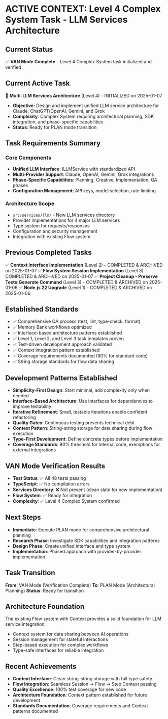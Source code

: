# ACTIVE CONTEXT: Level 4 Complex System Task - LLM Services Architecture

## Current Status

✅ **VAN Mode Complete** - Level 4 Complex System task initialized and verified

## Current Active Task

🔄 **Multi-LLM Services Architecture** (Level 4) - INITIALIZED on 2025-01-07

- **Objective**: Design and implement unified LLM service architecture for Claude, ChatGPT/OpenAI, Gemini, and Grok
- **Complexity**: Complex System requiring architectural planning, SDK integration, and phase-specific capabilities
- **Status**: Ready for PLAN mode transition

## Task Requirements Summary

### Core Components

- **Unified LLM Interface**: ILLMService with standardized API
- **Multi-Provider Support**: Claude, OpenAI, Gemini, Grok integrations
- **Phase-Specific Capabilities**: Planning, Creative, Implementation, QA phases
- **Configuration Management**: API keys, model selection, rate limiting

### Architecture Scope

- `src/services/llm/` - New LLM services directory
- Provider implementations for 4 major LLM services
- Type system for requests/responses
- Configuration and security management
- Integration with existing Flow system

## Previous Completed Tasks

✅ **Context Interface Implementation** (Level 2) - COMPLETED & ARCHIVED on 2025-01-07
✅ **Flow System Session Implementation** (Level 3) - COMPLETED & ARCHIVED on 2025-01-07
✅ **Project Cleanup - Preserve Tests:Generate Command** (Level 3) - COMPLETED & ARCHIVED on 2025-01-06
✅ **Node.js 22 Upgrade** (Level 1) - COMPLETED & ARCHIVED on 2025-01-06

## Established Standards

- ✅ Comprehensive QA process (test, lint, type-check, format)
- ✅ Memory Bank workflows optimized
- ✅ Interface-based architecture patterns established
- ✅ Level 1, Level 2, and Level 3 task templates proven
- ✅ Test-driven development approach validated
- ✅ Context integration pattern established
- ✅ Coverage requirements documented (90% for standard code)
- ✅ String storage standards for flow data sharing

## Development Patterns Established

- **Simplicity-First Design**: Start minimal, add complexity only when needed
- **Interface-Based Architecture**: Use interfaces for dependencies to improve testability
- **Iterative Refinement**: Small, testable iterations enable confident refactoring
- **Quality Gates**: Continuous testing prevents technical debt
- **Context Pattern**: String-string storage for data sharing during flow execution
- **Type-First Development**: Define concrete types before implementation
- **Coverage Standards**: 90% threshold for internal code, exemptions for external integrations

## VAN Mode Verification Results

- **Test Status**: ✅ All 48 tests passing
- **TypeScript**: ✅ No compilation errors
- **Services Directory**: ❌ Not present (clean slate for new implementation)
- **Flow System**: ✅ Ready for integration
- **Complexity**: ✅ Level 4 Complex System confirmed

## Next Steps

- **Immediate**: Execute PLAN mode for comprehensive architectural planning
- **Research Phase**: Investigate SDK capabilities and integration patterns
- **Design Phase**: Create unified interface and type system
- **Implementation**: Phased approach with provider-by-provider implementation

## Task Transition

**From**: VAN Mode (Verification Complete)
**To**: PLAN Mode (Architectural Planning)
**Status**: Ready for transition

## Architecture Foundation

The existing Flow system with Context provides a solid foundation for LLM service integration:

- Context system for data sharing between AI operations
- Session management for stateful interactions
- Step-based execution for complex workflows
- Type-safe interfaces for reliable integration

## Recent Achievements

- **Context Interface**: Clean string-string storage with full type safety
- **Flow Integration**: Seamless Session → Flow → Step Context passing
- **Quality Excellence**: 100% test coverage for new code
- **Architecture Foundation**: Context pattern established for future development
- **Standards Documentation**: Coverage requirements and Context patterns documented
